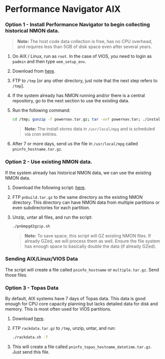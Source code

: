 # Performance Navigator AIX

### Option 1 - Install Performance Navigator to begin collecting historical NMON data.

> **Note:** The host code data collection is free, has no CPU overhead, and requires less than 5GB of disk space even after several years.

1. On AIX / Linux, run as `root`. In the case of VIOS, you need to login as `padmin` and then type `oem_setup_env`.
2. Download from [here](https://s3.amazonaws.com/hsdownloads.helpsystems.com/software/robot/performance-nav/powernav.tar.gz).
3. FTP to `/tmp` [or any other directory, just note that the next step refers to `/tmp`].
4. If the system already has NMON running and/or there is a central repository, go to the next section to use the existing data.
5. Run the following command:

    ```bash
    cd /tmp; gunzip -f powernav.tar.gz; tar -xvf powernav.tar; ./install.sh
    ```

    > **Note:** The install stores data in `/usr/local/mpg` and is scheduled via cron entries.

6. After 7 or more days, send us the file in `/usr/local/mpg` called `pninfo_hostname.tar.gz`.

### Option 2 - Use existing NMON data.

If the system already has historical NMON data, we can use the existing NMON data.

1. Download the following script: [here](https://hsdownloads.helpsystems.com/software/robot/performance-nav/pnbuild.tar.gz).
2. FTP `pnbuild.tar.gz` to the same directory as the existing NMON directory. This directory can have NMON data from multiple partitions or even subdirectories for each partition.
3. Unzip, untar all files, and run the script:

    ```bash
    ./pnbmpgd2gzip.sh
    ```

    > **Note:** To save space, this script will GZ existing NMON files. If already GZed, we will process them as well. Ensure the file system has enough space to basically double the data (if already GZed).

### Sending AIX/Linux/VIOS Data

The script will create a file called `pninfo_hostname` or `multiple.tar.gz`. Send those files.

### Option 3 - Topas Data

By default, AIX systems have 7 days of Topas data. This data is good enough for CPU core capacity planning but lacks detailed data for disk and memory. This is most often used for VIOS partitions.

1. Download [here](https://hsdownloads.helpsystems.com/software/robot/performance-nav/rackdata.tar.gz).
2. FTP `rackdata.tar.gz` to `/tmp`, unzip, untar, and run:

    ```bash
    ./rackdata.sh -T
    ```

3. This will create a file called `pninfo_topas_hostname_datetime.tar.gz`. Just send this file.
